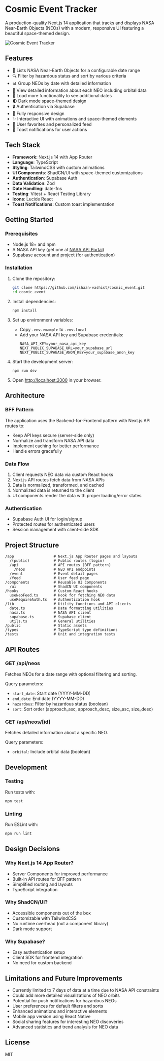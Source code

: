 # Cosmic Event Tracker

A production-quality Next.js 14 application that tracks and displays NASA Near-Earth Objects (NEOs) with a modern, responsive UI featuring a beautiful space-themed design.

![Cosmic Event Tracker](https://cosmic-event.vercel.app/)

## Features

- 📅 Lists NASA Near-Earth Objects for a configurable date range
- 🔍 Filter by hazardous status and sort by various criteria
- 📊 Group NEOs by date with detailed information
- 🚀 View detailed information about each NEO including orbital data
- 🔄 Load more functionality to see additional dates
- 🌓 Dark mode space-themed design
- 🔒 Authentication via Supabase
- 📱 Fully responsive design
- ✨ Interactive UI with animations and space-themed elements
- 💾 User favorites and personalized feed
- 🔔 Toast notifications for user actions

## Tech Stack

- **Framework**: Next.js 14 with App Router
- **Language**: TypeScript
- **Styling**: TailwindCSS with custom animations
- **UI Components**: ShadCN/UI with space-themed customizations
- **Authentication**: Supabase Auth
- **Data Validation**: Zod
- **Date Handling**: date-fns
- **Testing**: Vitest + React Testing Library
- **Icons**: Lucide React
- **Toast Notifications**: Custom toast implementation

## Getting Started

### Prerequisites

- Node.js 18+ and npm
- A NASA API key (get one at [NASA API Portal](https://api.nasa.gov/))
- Supabase account and project (for authentication)

### Installation

1. Clone the repository:
   ```bash
   git clone https://github.com/ishaan-vashist/cosmic_event.git
   cd cosmic_event
   ```

2. Install dependencies:
   ```bash
   npm install
   ```

3. Set up environment variables:
   - Copy `.env.example` to `.env.local`
   - Add your NASA API key and Supabase credentials:
     ```
     NASA_API_KEY=your_nasa_api_key
     NEXT_PUBLIC_SUPABASE_URL=your_supabase_url
     NEXT_PUBLIC_SUPABASE_ANON_KEY=your_supabase_anon_key
     ```

4. Start the development server:
   ```bash
   npm run dev
   ```

5. Open [http://localhost:3000](http://localhost:3000) in your browser.

## Architecture

### BFF Pattern

The application uses the Backend-for-Frontend pattern with Next.js API routes to:
- Keep API keys secure (server-side only)
- Normalize and transform NASA API data
- Implement caching for better performance
- Handle errors gracefully

### Data Flow

1. Client requests NEO data via custom React hooks
2. Next.js API routes fetch data from NASA APIs
3. Data is normalized, transformed, and cached
4. Normalized data is returned to the client
5. UI components render the data with proper loading/error states

### Authentication

- Supabase Auth UI for login/signup
- Protected routes for authenticated users
- Session management with client-side SDK

## Project Structure

```
/app                  # Next.js App Router pages and layouts
  /(public)           # Public routes (login)
  /api                # API routes (BFF pattern)
    /neos             # NEO API endpoints
  /event              # Event detail pages
  /feed               # User feed page
/components           # Reusable UI components
  /ui                 # ShadCN UI components
/hooks                # Custom React hooks
  useNeoFeed.ts       # Hook for fetching NEO data
  useRequireAuth.ts   # Authentication hook
/lib                  # Utility functions and API clients
  date.ts             # Date formatting utilities
  nasa.ts             # NASA API client
  supabase.ts         # Supabase client
  utils.ts            # General utilities
/public               # Static assets
/types                # TypeScript type definitions
/tests                # Unit and integration tests
```

## API Routes

### GET /api/neos

Fetches NEOs for a date range with optional filtering and sorting.

Query parameters:
- `start_date`: Start date (YYYY-MM-DD)
- `end_date`: End date (YYYY-MM-DD)
- `hazardous`: Filter by hazardous status (boolean)
- `sort`: Sort order (approach_asc, approach_desc, size_asc, size_desc)

### GET /api/neos/[id]

Fetches detailed information about a specific NEO.

Query parameters:
- `orbital`: Include orbital data (boolean)

## Development

### Testing

Run tests with:
```bash
npm test
```

### Linting

Run ESLint with:
```bash
npm run lint
```

## Design Decisions

### Why Next.js 14 App Router?

- Server Components for improved performance
- Built-in API routes for BFF pattern
- Simplified routing and layouts
- TypeScript integration

### Why ShadCN/UI?

- Accessible components out of the box
- Customizable with TailwindCSS
- No runtime overhead (not a component library)
- Dark mode support

### Why Supabase?

- Easy authentication setup
- Client SDK for frontend integration
- No need for custom backend

## Limitations and Future Improvements

- Currently limited to 7 days of data at a time due to NASA API constraints
- Could add more detailed visualizations of NEO orbits
- Potential for push notifications for hazardous NEOs
- User preferences for default filters and sorts
- Enhanced animations and interactive elements
- Mobile app version using React Native
- Social sharing features for interesting NEO discoveries
- Advanced statistics and trend analysis for NEO data

## License

MIT
